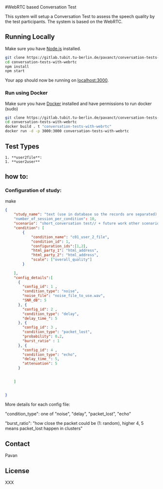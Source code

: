 #WebRTC based Conversation Test

This system will setup a Conversation Test to assess the speech quality by the test participants. The system is based 
on the WebRTC. 





## Running Locally

Make sure you have [Node.js](http://nodejs.org/) installed.

```sh
git clone https://gitlab.tubit.tu-berlin.de/pavanct/conversation-tests-with-webrtc.git # or clone your own fork
cd conversation-tests-with-webrtc
npm install
npm start
```

Your app should now be running on [localhost:3000](http://localhost:3000/).

### Run using Docker

Make sure you have [Docker](https://docs.docker.com/install/) installed and have permissions to run docker (sudo)

```sh
git clone https://gitlab.tubit.tu-berlin.de/pavanct/conversation-tests-with-webrtc.git # or clone your own fork
cd conversation-tests-with-webrtc
docker build . t "conversation-tests-with-webrtc"
docker run -d -p 3000:3000 conversation-tests-with-webrtc
```


## Test Types
    1. **user2file**: 
    1. **user2user**
## how to:
    
### Configuration of study:
make 

```json
{
    "study_name": "text (use in database so the records are separated)."  
    "number_of_session_per_condition": 10,
    "scenario": "short_conversation test// + future work other scenarios", 
    "condition": [
        {
            "condition_name": "c01_user_2_file",
            "condition_id": 1,             
            "configuration_ids":[1,2],
            "html_party_1": "html_address",
            "html_party_2": "html_address",
            "scale": ["overall_quality"]
        }
        
    ],
    "config_details":[
      { 
        "config_id": 1 ,
        "condition_type": "noise",
        "noise_file": "noise_file_to_use.wav",
        "SNR_dB": 5      
      }, { 
        "config_id": 2 ,
        "condition_type": "delay",       
        "delay_time_": 5      
      }, { 
        "config_id": 3 ,
        "condition_type": "packet_lost",       
        "probability": 0.2,
        "burst_ratio" : 1     
      }, { 
        "config_id": 4 ,
        "condition_type": "echo",       
        "delay_time_": 5,
        "attenuation": 5      
      }
       
    
    ] 
    
    
}

```
More details for each config file:

 "condition_type": one of "noise", "delay", "packet_lost", "echo"
 
 "burst_ratio": "how close the packet could be (1: random), higher 4, 5 means packet_lost happen in clusters"


## Contact
Pavan


## License
XXX